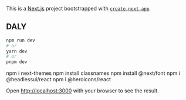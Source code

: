 This is a [Next.js](https://nextjs.org/) project bootstrapped with [`create-next-app`](https://github.com/vercel/next.js/tree/canary/packages/create-next-app).

## DALY
```bash
npm run dev
# or
yarn dev
# or
pnpm dev
```
<!-- yarn add use-delayed-render -->
npm i next-themes
npm install classnames
npm install @next/font
npm i @headlessui/react
npm i @heroicons/react

Open [http://localhost:3000](http://localhost:3000) with your browser to see the result.


